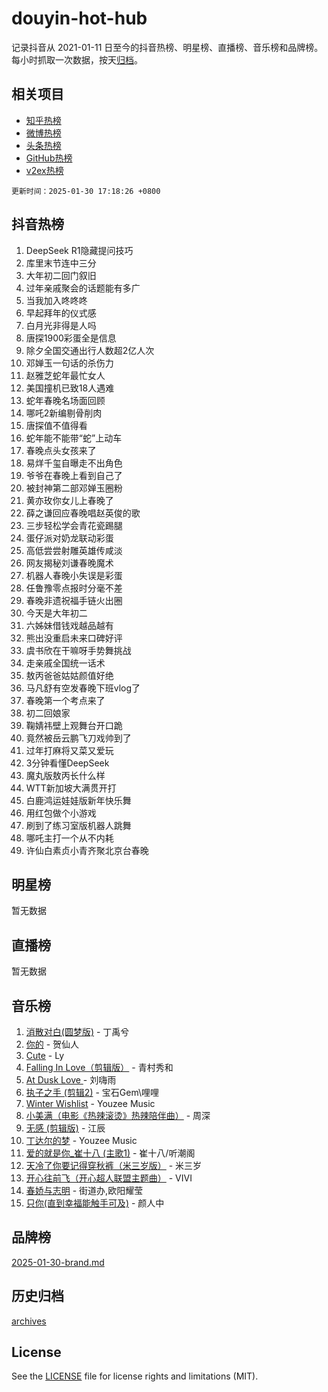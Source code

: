 # douyin-hot-hub

记录抖音从 2021-01-11 日至今的抖音热榜、明星榜、直播榜、音乐榜和品牌榜。每小时抓取一次数据，按天[归档](archives)。

## 相关项目

- [知乎热榜](https://github.com/lonnyzhang423/zhihu-hot-hub)
- [微博热榜](https://github.com/lonnyzhang423/weibo-hot-hub)
- [头条热榜](https://github.com/lonnyzhang423/toutiao-hot-hub)
- [GitHub热榜](https://github.com/lonnyzhang423/github-hot-hub)
- [v2ex热榜](https://github.com/lonnyzhang423/v2ex-hot-hub)


`更新时间：2025-01-30 17:18:26 +0800`

## 抖音热榜

1. DeepSeek R1隐藏提问技巧
1. 库里末节连中三分
1. 大年初二回门叙旧
1. 过年亲戚聚会的话题能有多广
1. 当我加入咚咚咚
1. 早起拜年的仪式感
1. 白月光非得是人吗
1. 唐探1900彩蛋全是信息
1. 除夕全国交通出行人数超2亿人次
1. 邓婵玉一句话的杀伤力
1. 赵雅芝蛇年最忙女人
1. 美国撞机已致18人遇难
1. 蛇年春晚名场面回顾
1. 哪吒2新编剔骨削肉
1. 唐探值不值得看
1. 蛇年能不能带“蛇”上动车
1. 春晚点头女孩来了
1. 易烊千玺自曝走不出角色
1. 爷爷在春晚上看到自己了
1. 被封神第二部邓婵玉圈粉
1. 黄亦玫你女儿上春晚了
1. 薛之谦回应春晚唱赵英俊的歌
1. 三步轻松学会青花瓷踢腿
1. 蛋仔派对奶龙联动彩蛋
1. 高低尝尝射雕英雄传咸淡
1. 网友揭秘刘谦春晚魔术
1. 机器人春晚小失误是彩蛋
1. 任鲁豫零点报时分毫不差
1. 春晚非遗祝福手链火出圈
1. 今天是大年初二
1. 六姊妹借钱戏越品越有
1. 熊出没重启未来口碑好评
1. 虞书欣在干嘛呀手势舞挑战
1. 走亲戚全国统一话术
1. 敖丙爸爸姑姑颜值好绝
1. 马凡舒有空发春晚下班vlog了
1. 春晚第一个考点来了
1. 初二回娘家
1. 鞠婧祎壁上观舞台开口跪
1. 竟然被岳云鹏飞刀戏帅到了
1. 过年打麻将又菜又爱玩
1. 3分钟看懂DeepSeek
1. 魔丸版敖丙长什么样
1. WTT新加坡大满贯开打
1. 白鹿鸿运娃娃版新年快乐舞
1. 用红包做个小游戏
1. 刷到了练习室版机器人跳舞
1. 哪吒主打一个从不内耗
1. 许仙白素贞小青齐聚北京台春晚

## 明星榜

暂无数据

## 直播榜

暂无数据

## 音乐榜

1. [消散对白(圆梦版)](https://sf6-cdn-tos.douyinstatic.com/obj/tos-cn-ve-2774/og4jB5I5IizzoZVAAAzWgBMAsMDWoArfwBOiFs) - 丁禹兮
1. [你的](https://sf6-cdn-tos.douyinstatic.com/obj/tos-cn-ve-2774/oYuIeKf42jB7sEV6B2upMdpYAgfrQWj0FeRegh) - 贺仙人
1. [Cute](https://sf5-hl-cdn-tos.douyinstatic.com/obj/tos-cn-ve-2774/o4IbIzHWKAAB4wsS5qMBRiiAlEBGTpQRNfFvuo) - Ly
1. [Falling In Love（剪辑版）](https://sf5-hl-cdn-tos.douyinstatic.com/obj/tos-cn-ve-2774/o8ajpA8zzgBPahbBIO8AcKGBLJezFCRd1wfP9f) - 青村秀和
1. [ At Dusk  Love ](https://sf3-cdn-tos.douyinstatic.com/obj/tos-cn-ve-2774/o8CrpCf5CaYgI4ZrtQgMQAFEfuGqNnRSDQAPBc) - 刘嗨雨
1. [执子之手 (剪辑2)](https://sf5-hl-cdn-tos.douyinstatic.com/obj/tos-cn-ve-2774/oUoZLQjCc31XzqsBnBQUNgeKtYPBcgbFDwtfcu) - 宝石Gem\哩哩
1. [Winter Wishlist](https://sf5-hl-cdn-tos.douyinstatic.com/obj/tos-cn-ve-2774/oIIgUOeamCFCVAzxN6MFRLIBlLGpUqQxeeHrLE) - Youzee Music
1. [小美满（电影《热辣滚烫》热辣陪伴曲）](https://sf5-hl-cdn-tos.douyinstatic.com/obj/tos-cn-ve-2774/o0GAn2lSgfZIDUgtevCGDQYnFg4CwnrBaxbTZL) - 周深
1. [无感 (剪辑版)](https://sf5-hl-cdn-tos.douyinstatic.com/obj/tos-cn-ve-2774/o0eIsUzJBDlQaQFC5OFlgbMEZC1TFYBftOBn6p) - 江辰
1. [丁达尔的梦](https://sf5-hl-cdn-tos.douyinstatic.com/obj/tos-cn-ve-2774/oMU3WirUZBVQkAC9ccG5P2IQirziZM2RTInUY) - Youzee Music
1. [爱的就是你_崔十八 (主歌1)](https://sf5-hl-cdn-tos.douyinstatic.com/obj/tos-cn-ve-2774/oI5BO5DhFZ6UTcNCnZaOCBLtZ7WIMQGfgnXf5E) - 崔十八/听潮阁
1. [天冷了你要记得穿秋裤（米三岁版）](https://sf5-hl-cdn-tos.douyinstatic.com/obj/tos-cn-ve-2774/oQlIwVIDWiZ6BQilAorS7MA0AgCkQDvcZAdm1) - 米三岁
1. [开心往前飞（开心超人联盟主题曲）](https://sf5-hl-cdn-tos.douyinstatic.com/obj/tos-cn-ve-2774/9d8fb7c82cf1421fb93a9fe925275e0a) - VIVI
1. [春娇与志明](https://sf5-hl-cdn-tos.douyinstatic.com/obj/tos-cn-ve-2774/e530d8fceb7044b39707d7f9ff54add1) - 街道办,欧阳耀莹
1. [只你(直到幸福能触手可及)](https://sf5-hl-cdn-tos.douyinstatic.com/obj/tos-cn-ve-2774/o0lBkRDzFTeaVSUz3ZZSCBVtZ5DIMQGfgmEAuE) - 颜人中

## 品牌榜

[2025-01-30-brand.md](archives/2025-01-30-brand.md)

## 历史归档

[archives](archives)

## License

See the [LICENSE](LICENSE) file for license rights and limitations (MIT).
